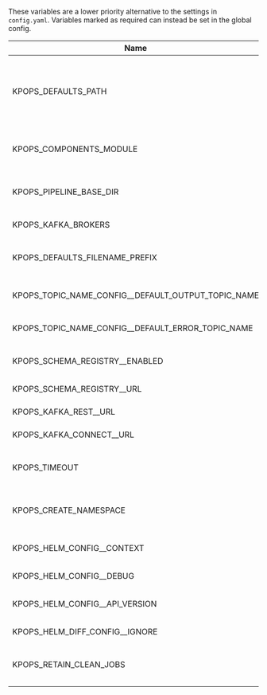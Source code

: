 These variables are a lower priority alternative to the settings in `config.yaml`. Variables marked as required can instead be set in the global config.

|                       Name                       |             Default Value              |Required|                                                                     Description                                                                      |               Setting name                |
|--------------------------------------------------|----------------------------------------|--------|------------------------------------------------------------------------------------------------------------------------------------------------------|-------------------------------------------|
|KPOPS_DEFAULTS_PATH                               |.                                       |False   |The path to the folder containing the defaults.yaml file and the environment defaults files. Paths can either be absolute or relative to `config.yaml`|defaults_path                              |
|KPOPS_COMPONENTS_MODULE                           |                                        |False   |Custom Python module defining project-specific KPOps components                                                                                       |components_module                          |
|KPOPS_PIPELINE_BASE_DIR                           |.                                       |False   |Base directory to the pipelines (default is current working directory)                                                                                |pipeline_base_dir                          |
|KPOPS_KAFKA_BROKERS                               |                                        |True    |The comma separated Kafka brokers address.                                                                                                            |kafka_brokers                              |
|KPOPS_DEFAULTS_FILENAME_PREFIX                    |defaults                                |False   |The name of the defaults file and the prefix of the defaults environment file.                                                                        |defaults_filename_prefix                   |
|KPOPS_TOPIC_NAME_CONFIG__DEFAULT_OUTPUT_TOPIC_NAME|${pipeline.name}-${component.name}      |False   |Configures the value for the variable ${output_topic_name}                                                                                            |topic_name_config.default_output_topic_name|
|KPOPS_TOPIC_NAME_CONFIG__DEFAULT_ERROR_TOPIC_NAME |${pipeline.name}-${component.name}-error|False   |Configures the value for the variable ${error_topic_name}                                                                                             |topic_name_config.default_error_topic_name |
|KPOPS_SCHEMA_REGISTRY__ENABLED                    |False                                   |False   |Whether the Schema Registry handler should be initialized.                                                                                            |schema_registry.enabled                    |
|KPOPS_SCHEMA_REGISTRY__URL                        |http://localhost:8081/                  |False   |Address of the Schema Registry.                                                                                                                       |schema_registry.url                        |
|KPOPS_KAFKA_REST__URL                             |http://localhost:8082/                  |False   |Address of the Kafka REST Proxy.                                                                                                                      |kafka_rest.url                             |
|KPOPS_KAFKA_CONNECT__URL                          |http://localhost:8083/                  |False   |Address of Kafka Connect.                                                                                                                             |kafka_connect.url                          |
|KPOPS_TIMEOUT                                     |300                                     |False   |The timeout in seconds that specifies when actions like deletion or deploy timeout.                                                                   |timeout                                    |
|KPOPS_CREATE_NAMESPACE                            |False                                   |False   |Flag for `helm upgrade --install`. Create the release namespace if not present.                                                                       |create_namespace                           |
|KPOPS_HELM_CONFIG__CONTEXT                        |                                        |False   |Name of kubeconfig context (`--kube-context`)                                                                                                         |helm_config.context                        |
|KPOPS_HELM_CONFIG__DEBUG                          |False                                   |False   |Run Helm in Debug mode                                                                                                                                |helm_config.debug                          |
|KPOPS_HELM_CONFIG__API_VERSION                    |                                        |False   |Kubernetes API version used for Capabilities.APIVersions                                                                                              |helm_config.api_version                    |
|KPOPS_HELM_DIFF_CONFIG__IGNORE                    |                                        |True    |Set of keys that should not be checked.                                                                                                               |helm_diff_config.ignore                    |
|KPOPS_RETAIN_CLEAN_JOBS                           |False                                   |False   |Whether to retain clean up jobs in the cluster or uninstall the, after completion.                                                                    |retain_clean_jobs                          |
